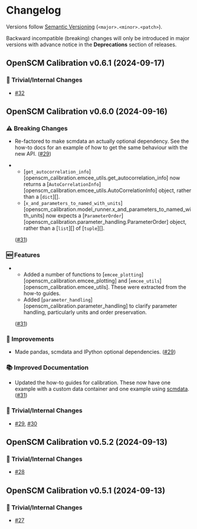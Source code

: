 # Changelog

Versions follow [Semantic Versioning](https://semver.org/) (`<major>.<minor>.<patch>`).

Backward incompatible (breaking) changes will only be introduced in major versions
with advance notice in the **Deprecations** section of releases.

<!--
You should *NOT* be adding new changelog entries to this file,
this file is managed by towncrier.
See `changelog/README.md`.

You *may* edit previous changelogs to fix problems like typo corrections or such.
To add a new changelog entry, please see
`changelog/README.md`
and https://pip.pypa.io/en/latest/development/contributing/#news-entries,
noting that we use the `changelog` directory instead of news,
markdown instead of restructured text and use slightly different categories
from the examples given in that link.
-->

<!-- towncrier release notes start -->

## OpenSCM Calibration v0.6.1 (2024-09-17)

### 🔧 Trivial/Internal Changes

- [#32](https://github.com/openscm/OpenSCM-Calibration/pull/32)


## OpenSCM Calibration v0.6.0 (2024-09-16)

### ⚠️  Breaking Changes

- Re-factored to make scmdata an actually optional dependency.
  See the how-to docs for an example of how to get the same behaviour with the new API. ([#29](https://github.com/openscm/OpenSCM-Calibration/pull/29))
- - [`get_autocorrelation_info`][openscm_calibration.emcee_utils.get_autocorrelation_info] now returns a [`AutoCorrelationInfo`][openscm_calibration.emcee_utils.AutoCorrelationInfo] object, rather than a [`dict`][].
  - [`x_and_parameters_to_named_with_units`][openscm_calibration.model_runner.x_and_parameters_to_named_with_units] now expects a [`ParameterOrder`][openscm_calibration.parameter_handling.ParameterOrder] object, rather than a [`list`][] of [`tuple`][].

  ([#31](https://github.com/openscm/OpenSCM-Calibration/pull/31))

### 🆕 Features

- - Added a number of functions to [`emcee_plotting`][openscm_calibration.emcee_plotting]
    and [`emcee_utils`][openscm_calibration.emcee_utils].
    These were extracted from the how-to guides.
  - Added [`parameter_handling`][openscm_calibration.parameter_handling] to clarify parameter handling, particularly units and order preservation.

  ([#31](https://github.com/openscm/OpenSCM-Calibration/pull/31))

### 🎉 Improvements

- Made pandas, scmdata and IPython optional dependencies. ([#29](https://github.com/openscm/OpenSCM-Calibration/pull/29))

### 📚 Improved Documentation

- Updated the how-to guides for calibration.
  These now have one example with a custom data container and one example using [scmdata](https://scmdata.readthedocs.io/en/latest). ([#31](https://github.com/openscm/OpenSCM-Calibration/pull/31))

### 🔧 Trivial/Internal Changes

- [#29](https://github.com/openscm/OpenSCM-Calibration/pull/29), [#30](https://github.com/openscm/OpenSCM-Calibration/pull/30)


## OpenSCM Calibration v0.5.2 (2024-09-13)

### 🔧 Trivial/Internal Changes

- [#28](https://github.com/openscm/OpenSCM-Calibration/pull/28)


## OpenSCM Calibration v0.5.1 (2024-09-13)

### 🔧 Trivial/Internal Changes

- [#27](https://github.com/openscm/OpenSCM-Calibration/pull/27)
